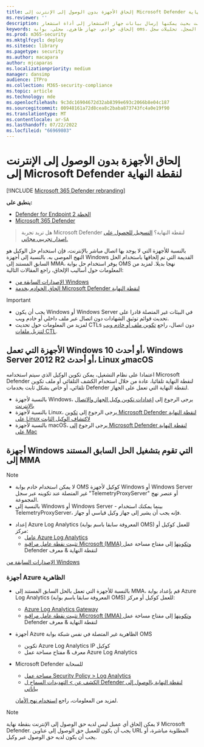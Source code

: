 ```yaml
---
title: إلحاق الأجهزة بدون الوصول إلى الإنترنت إلى Microsoft Defender لنقطة النهاية
ms.reviewer: ''
description: إلحاق الأجهزة دون الوصول إلى الإنترنت بحيث يمكنها إرسال بيانات جهاز الاستشعار إلى أداة استشعار Microsoft Defender لنقطة النهاية
keywords: إلحاق، خوادم، جهاز ظاهري، محلي، بوابة oms، تحليلات السجل، تحليلات سجل azure، mma
ms.prod: m365-security
ms.mktglfcycl: deploy
ms.sitesec: library
ms.pagetype: security
ms.author: macapara
author: mjcaparas
ms.localizationpriority: medium
manager: dansimp
audience: ITPro
ms.collection: M365-security-compliance
ms.topic: article
ms.technology: mde
ms.openlocfilehash: 9c3dc16904672d32ab8399e693c2066b8e04c187
ms.sourcegitcommit: 00948161a72d8cea8c2baba873743fc4a0e19f90
ms.translationtype: MT
ms.contentlocale: ar-SA
ms.lasthandoff: 07/22/2022
ms.locfileid: "66969803"
---
```

# <a name="onboard-devices-without-internet-access-to-microsoft-defender-for-endpoint"></a>إلحاق الأجهزة بدون الوصول إلى الإنترنت إلى Microsoft Defender لنقطة النهاية

[!INCLUDE [Microsoft 365 Defender rebranding](../../includes/microsoft-defender.md)]


**ينطبق على:**
- [Defender for Endpoint الخطة 2](https://go.microsoft.com/fwlink/p/?linkid=2154037)
- [Microsoft 365 Defender](https://go.microsoft.com/fwlink/?linkid=2118804)

> هل تريد تجربة Microsoft Defender لنقطة النهاية؟ [التسجيل للحصول على إصدار تجريبي مجاني.](https://signup.microsoft.com/create-account/signup?products=7f379fee-c4f9-4278-b0a1-e4c8c2fcdf7e&ru=https://aka.ms/MDEp2OpenTrial?ocid=docs-wdatp-exposedapis-abovefoldlink)

بالنسبة للأجهزة التي لا يوجد بها اتصال مباشر بالإنترنت، فإن استخدام حل الوكيل هو النهج الموصى به. بالنسبة إلى أجهزة Windows القديمة التي تم إلحاقها باستخدام الحل السابق المستند إلى MMA، يوفر استخدام حل بوابة OMS نهجا بديلا. لمزيد من المعلومات حول أساليب الإلحاق، راجع المقالات التالية:
- [الإصدارات السابقة من Windows](/microsoft-365/security/defender-endpoint/onboard-downlevel)
- [إلحاق الخوادم بخدمة Microsoft Defender لنقطة النهاية](/microsoft-365/security/defender-endpoint/configure-server-endpoints#windows-server-2008-r2-sp1--windows-server-2012-r2-and-windows-server-2016)

> [!IMPORTANT]
> - يجب أن يكون Windows أو Windows Server في البيئات غير المتصلة قادرا على تحديث قوائم توثيق الشهادات دون اتصال عبر ملف داخلي أو خادم ويب.
> - لمزيد من المعلومات حول تحديث CTLs دون اتصال، راجع [تكوين ملف أو خادم ويب لتنزيل ملفات CTL](/previous-versions/windows/it-pro/windows-server-2012-r2-and-2012/dn265983(v=ws.11)#configure-a-file-or-web-server-to-download-the-ctl-files).

## <a name="devices-running-windows-10-or-later-windows-server-2012-r2-or-later-linux-and-macos"></a>الأجهزة التي تعمل Windows 10 أو أحدث، Windows Server 2012 R2 أو أحدث، Linux وmacOS

اعتمادا على نظام التشغيل، يمكن تكوين الوكيل الذي سيتم استخدامه Microsoft Defender لنقطة النهاية تلقائيا، عادة من خلال استخدام الكشف التلقائي أو ملف تكوين تلقائي، أو خاص بشكل ثابت بخدمات Defender لنقطة النهاية التي تعمل على الجهاز.

- بالنسبة لأجهزة Windows، يرجى الرجوع إلى [إعدادات تكوين وكيل الجهاز والاتصال بالإنترنت](/microsoft-365/security/defender-endpoint/configure-proxy-internet)
- بالنسبة لأجهزة Linux، يرجى الرجوع إلى [تكوين Microsoft Defender لنقطة النهاية على Linux لاكتشاف الوكيل الثابت](/microsoft-365/security/defender-endpoint/linux-static-proxy-configuration)
- بالنسبة لأجهزة macOS، يرجى الرجوع [إلى Microsoft Defender لنقطة النهاية على Mac](/microsoft-365/security/defender-endpoint/microsoft-defender-endpoint-mac#network-connections)

## <a name="windows-devices-running-the-previous-mma-based-solution"></a>أجهزة Windows التي تقوم بتشغيل الحل السابق المستند إلى MMA

> [!NOTE]
> - لا يمكن استخدام خادم بوابة OMS كوكيل لأجهزة Windows أو Windows Server غير المتصلة عند تكوينه عبر سجل "TelemetryProxyServer" أو عنصر نهج المجموعة.
> - بالنسبة إلى Windows أو Windows Server - بينما يمكنك استخدام TelemetryProxyServer، فإنه يجب أن يشير إلى جهاز وكيل قياسي أو جهاز.

- إعداد Azure Log Analytics (المعروفة سابقا باسم بوابة OMS) للعمل كوكيل أو مركز:
  - [عامل Azure Log Analytics](/azure/azure-monitor/platform/gateway#download-the-log-analytics-gateway)
  - [تثبيت نقطة عامل مراقبة Microsoft (MMA) وتكوينها](onboard-downlevel.md#install-and-configure-microsoft-monitoring-agent-mma) إلى مفتاح مساحة عمل Defender لنقطة النهاية & معرف

[الإصدارات السابقة من Windows](onboard-downlevel.md)

### <a name="azure-virtual-machines"></a>أجهزة Azure الظاهرية

- بالنسبة للأجهزة التي تعمل بالحل السابق المستند إلى MMA، قم بإعداد بوابة Azure Log Analytics (المعروفة سابقا باسم بوابة OMS) للعمل كوكيل أو مركز:
    - [Azure Log Analytics Gateway](/azure/azure-monitor/platform/gateway#download-the-log-analytics-gateway)
    - [تثبيت نقطة عامل مراقبة Microsoft (MMA) وتكوينها](onboard-downlevel.md#install-and-configure-microsoft-monitoring-agent-mma) إلى مفتاح مساحة عمل Defender لنقطة النهاية & معرف
- أجهزة Azure الظاهرية غير المتصلة في نفس شبكة بوابة OMS
    - تكوين Azure Log Analytics IP كوكيل
    - معرف & مفتاح مساحة عمل Azure Log Analytics
- Microsoft Defender للسحابة
    - [مساحة عمل Security Policy \> Log Analytics](/azure/security-center/security-center-wdatp#enable-windows-defender-atp-integration)
    - [الكشف عن \> التهديدات السماح ل Defender لنقطة النهاية بالوصول إلى بياناتي](/azure/security-center/security-center-wdatp#enable-windows-defender-atp-integration)

    لمزيد من المعلومات، راجع [استخدام نهج الأمان](/azure/security-center/tutorial-security-policy).

> [!NOTE]
> لا يمكن إلحاق أي عميل ليس لديه حق الوصول إلى الإنترنت بنقطة نهاية Microsoft Defender. يجب أن يكون للعميل حق الوصول إلى عناوين URL المطلوبة مباشرة، أو يجب أن يكون لديه حق الوصول عبر وكيل.
